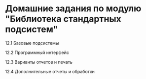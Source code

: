 
# Домашние задания по модулю "Библиотека стандартных подсистем"


12.1	Базовые подсистемы

12.2	Программный интерфейс

12.3	Варианты отчетов и печать

12.4	Дополнительные отчеты и обработки


